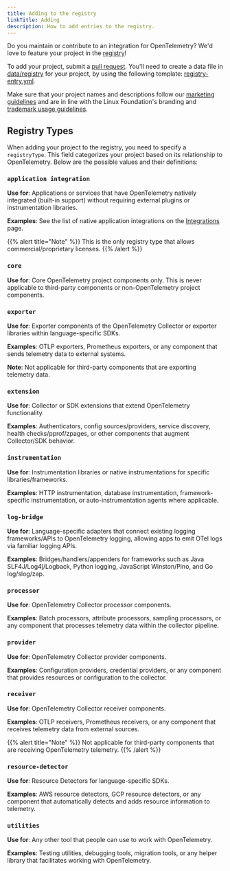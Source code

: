 ```yaml
---
title: Adding to the registry
linkTitle: Adding
description: How to add entries to the registry.
---
```


Do you maintain or contribute to an integration for OpenTelemetry? We'd love to
feature your project in the [registry](../)!

To add your project, submit a [pull request][]. You'll need to create a data
file in [data/registry][] for your project, by using the following template:
[registry-entry.yml][].

Make sure that your project names and descriptions follow our [marketing
guidelines][] and are in line with the Linux Foundation's branding and
[trademark usage guidelines][].

## Registry Types

When adding your project to the registry, you need to specify a `registryType`. This field categorizes your project based on its relationship to OpenTelemetry. Below are the possible values and their definitions:

### `application integration`

**Use for**: Applications or services that have OpenTelemetry natively integrated (built-in support) without requiring external plugins or instrumentation libraries.

**Examples**: See the list of native application integrations on the [Integrations](/ecosystem/integrations/) page.

{{% alert title="Note" %}}
This is the only registry type that allows commercial/proprietary licenses.
{{% /alert %}}

### `core`

**Use for**: Core OpenTelemetry project components only. This is never applicable to third-party components or non-OpenTelemetry project components.

### `exporter`

**Use for**: Exporter components of the OpenTelemetry Collector or exporter libraries within language-specific SDKs.

**Examples**: OTLP exporters, Prometheus exporters, or any component that sends telemetry data to external systems.

**Note**: Not applicable for third-party components that are exporting telemetry data.

### `extension`

**Use for**: Collector or SDK extensions that extend OpenTelemetry functionality.

**Examples**: Authenticators, config sources/providers, service discovery, health checks/pprof/zpages, or other components that augment Collector/SDK behavior.

### `instrumentation`

**Use for**: Instrumentation libraries or native instrumentations for specific libraries/frameworks.

**Examples**: HTTP instrumentation, database instrumentation, framework-specific instrumentation, or auto-instrumentation agents where applicable.

### `log-bridge`

**Use for**: Language-specific adapters that connect existing logging frameworks/APIs to OpenTelemetry logging, allowing apps to emit OTel logs via familiar logging APIs.

**Examples**: Bridges/handlers/appenders for frameworks such as Java SLF4J/Log4j/Logback, Python logging, JavaScript Winston/Pino, and Go log/slog/zap.

### `processor`

**Use for**: OpenTelemetry Collector processor components.

**Examples**: Batch processors, attribute processors, sampling processors, or any component that processes telemetry data within the collector pipeline.

### `provider`

**Use for**: OpenTelemetry Collector provider components.

**Examples**: Configuration providers, credential providers, or any component that provides resources or configuration to the collector.

### `receiver`

**Use for**: OpenTelemetry Collector receiver components.

**Examples**: OTLP receivers, Prometheus receivers, or any component that receives telemetry data from external sources.

{{% alert title="Note" %}}
Not applicable for third-party components that are receiving OpenTelemetry telemetry.
{{% /alert %}}

### `resource-detector`

**Use for**: Resource Detectors for language-specific SDKs.

**Examples**: AWS resource detectors, GCP resource detectors, or any component that automatically detects and adds resource information to telemetry.

### `utilities`

**Use for**: Any other tool that people can use to work with OpenTelemetry.

**Examples**: Testing utilities, debugging tools, migration tools, or any helper library that facilitates working with OpenTelemetry.

[data/registry]:
  https://github.com/open-telemetry/opentelemetry.io/tree/main/data/registry
[pull request]:
  https://docs.github.com/en/pull-requests/collaborating-with-pull-requests/proposing-changes-to-your-work-with-pull-requests/creating-a-pull-request
[registry-entry.yml]:
  https://github.com/open-telemetry/opentelemetry.io/tree/main/templates/registry-entry.yml
[marketing guidelines]: /community/marketing-guidelines/
[trademark usage guidelines]:
  https://www.linuxfoundation.org/legal/trademark-usage
